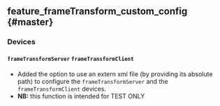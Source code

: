 feature_frameTransform_custom_config {#master}
-------------------

### Devices

#### `frameTransformServer` `frameTransformClient`

* Added the option to use an extern xml file (by providing its absolute path) to configure the `frameTransformServer` and the `frameTransformClient` devices.
* **NB:** this function is intended for TEST ONLY

